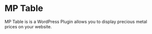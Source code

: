 # MP Table

MP Table is is a WordPress Plugin allows you to display precious metal prices on your website.
